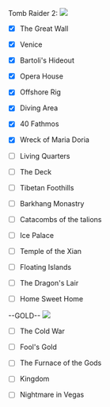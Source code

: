 Tomb Raider 2: ![](https://geps.dev/progress/44?dangerColor=800000&warningColor=ff9900&successColor=006600)
- [x] The Great Wall

- [x] Venice

- [x] Bartoli's Hideout

- [x] Opera House

- [x] Offshore Rig

- [x] Diving Area

- [x] 40 Fathmos

- [x] Wreck of Maria Doria

- [ ] Living Quarters

- [ ] The Deck

- [ ] Tibetan Foothills

- [ ] Barkhang Monastry

- [ ] Catacombs of the talions

- [ ] Ice Palace

- [ ] Temple of the Xian

- [ ] Floating Islands

- [ ] The Dragon's Lair

- [ ] Home Sweet Home

--GOLD-- ![](https://geps.dev/progress/0?dangerColor=800000&warningColor=ff9900&successColor=006600)

- [ ] The Cold War

- [ ] Fool's Gold

- [ ] The Furnace of the Gods

- [ ] Kingdom

- [ ] Nightmare in Vegas